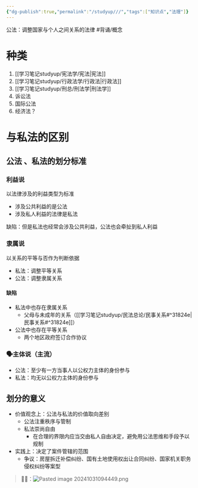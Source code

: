 ```yaml
---
{"dg-publish":true,"permalink":"/studyup///","tags":["知识点","法理"]}
---
```


公法：调整国家与个人之间关系的法律 #背诵/概念 
# 种类
1. [[学习笔记studyup/宪法学/宪法\|宪法]]
2. [[学习笔记studyup/行政法学/行政法\|行政法]]
3. [[学习笔记studyup/刑总/刑法学\|刑法学]]
4. 诉讼法
5. 国际公法
6. 经济法？
# 与私法的区别
## 公法 、私法的划分标准
### 利益说 
以法律涉及的利益类型为标准
- 涉及公共利益的是公法
- 涉及私人利益的法律是私法

缺陷：但是私法也经常会涉及公共利益，公法也会牵扯到私人利益
### 隶属说
以关系的平等与否作为判断依据
- 私法：调整平等关系
- 公法：调整隶属关系
#### 缺陷
- 私法中也存在隶属关系
	- 父母与未成年的关系（[[学习笔记studyup/民法总论/民事关系#^31824e\|民事关系#^31824e]]）
- 公法中也存在平等关系
	- 两个地区政府签订合作协议
### 🗣️主体说（主流）
- 公法：至少有一方当事人以公权力主体的身份参与
- 私法：均无以公权力主体的身份参与
## 划分的意义
- 价值观念上：公法与私法的价值取向差别
	- 公法注重秩序与管制
	- 私法崇尚自由
		- 在合理的界限内应当交由私人自由决定，避免用公法思维和手段予以规制
- 实践上：决定了案件管辖的范围
	- 争议：房屋拆迁补偿纠纷、国有土地使用权出让合同纠纷、国家机关职务侵权纠纷等案型
>🐻‍❄️：![Pasted image 20241031094449.png](/img/user/%E8%BF%90%E8%A1%8C%E6%9D%82/%E9%99%84%E4%BB%B6/Pasted%20image%2020241031094449.png)